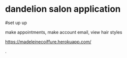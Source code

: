 # dandelion salon application

#set up up

make appointments, make account email, view hair styles 

https://madeleinecoiffure.herokuapp.com/

.
